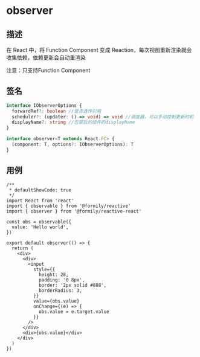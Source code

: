 # observer

## 描述

在 React 中，将 Function Component 变成 Reaction，每次视图重新渲染就会收集依赖，依赖更新会自动重渲染

<Alert>
注意：只支持Function Component
</Alert>

## 签名

```ts
interface IObserverOptions {
  forwardRef?: boolean //是否透传引用
  scheduler?: (updater: () => void) => void //调度器，可以手动控制更新时机
  displayName?: string //包装后的组件的displayName
}

interface observer<T extends React.FC> {
  (component: T, options?: IObserverOptions): T
}
```

## 用例

```tsx
/**
 * defaultShowCode: true
 */
import React from 'react'
import { observable } from '@formily/reactive'
import { observer } from '@formily/reactive-react'

const obs = observable({
  value: 'Hello world',
})

export default observer(() => {
  return (
    <div>
      <div>
        <input
          style={{
            height: 28,
            padding: '0 8px',
            border: '2px solid #888',
            borderRadius: 3,
          }}
          value={obs.value}
          onChange={(e) => {
            obs.value = e.target.value
          }}
        />
      </div>
      <div>{obs.value}</div>
    </div>
  )
})
```
